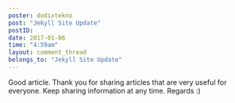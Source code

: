 ```yaml
---
poster: dodixtekno
post: "Jekyll Site Update"
postID:
date: 2017-01-06
time: "4:59am"
layout: comment_thread
belongs_to: "Jekyll Site Update"
---
```

Good article. Thank you for sharing articles that are very useful for everyone. Keep sharing information at any time. Regards :)
